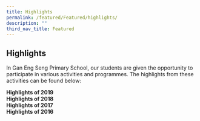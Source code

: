 ```yaml
---
title: Highlights
permalink: /featured/Featured/highlights/
description: ""
third_nav_title: Featured
---
```

## Highlights

In Gan Eng Seng Primary School, our students are given the opportunity to participate in various activities and programmes. The highlights from these activities can be found below:

**Highlights of 2019**<br>
**Highlights of 2018**<br>
**Highlights of 2017**<br>
**Highlights of 2016**